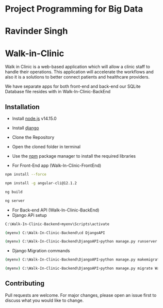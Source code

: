 # Project Programming for Big Data
# Ravinder Singh
# Walk-in-Clinic

Walk in Clinic is a web-based application which will allow a clinic staff to handle their operations.
This application will accelerate the workflows and also it is a solutions to better connect patients and healthcare providers.

We have separate apps for both front-end and back-end
our SQLite Database file resides with in Walk-In-Clinic-BackEnd 


## Installation

* Install [node.js](https://nodejs.org/en/download/) v14.15.0
* Install [django](https://docs.djangoproject.com/en/4.0/topics/install/)
* Clone the Repository
* Open the cloned folder in terminal
* Use the [npm](https://www.npmjs.com/package/npm) package manager to install the required libraries

* For Front-End app (Walk-In-Clinic-FrontEnd) 
```bash
npm install --force
```

```bash
npm install -g angular-cli@12.1.2
```

```bash
ng build 
```

```bash
ng server 
```

* For Back-end API (Walk-In-Clinic-BackEnd) 
* Django APi setup

```bash
C:\Walk-In-Clinic-Backend>myenv\Scripts\activate
```
```bash
(myenv) C:\Walk-In-Clinic-Backend\cd DjangoAPI
```
```bash
(myenv) C:\Walk-In-Clinic-Backend\DjangoAPI>python manage.py runserver
```
* Django Migration commands
```bash
(myenv) C:\Walk-In-Clinic-Backend\DjangoAPI>python manage.py makemigrations WalkinClinicApp
```
```bash
(myenv) C:\Walk-In-Clinic-Backend\DjangoAPI>python manage.py migrate WalkinClinicApp
```

## Contributing
Pull requests are welcome. For major changes, please open an issue first to discuss what you would like to change.
